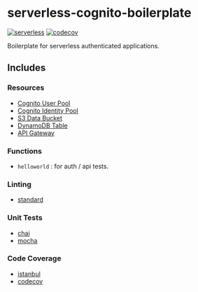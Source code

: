 # serverless-cognito-boilerplate

[![serverless](http://public.serverless.com/badges/v3.svg)](http://www.serverless.com)
[![codecov](https://codecov.io/gh/rpidanny/serverless-cognito-boilerplate/branch/master/graph/badge.svg?token=Mfp8PQYgIL)](https://codecov.io/gh/rpidanny/serverless-cognito-boilerplate)

Boilerplate for serverless authenticated applications.

## Includes

### Resources

- [Cognito User Pool](https://docs.aws.amazon.com/cognito/latest/developerguide/cognito-user-identity-pools.html)
- [Cognito Identity Pool](https://docs.aws.amazon.com/cognito/latest/developerguide/identity-pools.html)
- [S3 Data Bucket](https://aws.amazon.com/s3)
- [DynamoDB Table](https://aws.amazon.com/dynamodb)
- [API Gateway](https://aws.amazon.com/api-gateway)

### Functions

- `helloworld` : for auth / api tests.

### Linting

- [standard](https://standardjs.com/)

### Unit Tests

- [chai](https://www.chaijs.com)
- [mocha](https://mochajs.org)

### Code Coverage

- [istanbul](https://istanbul.js.org)
- [codecov](https://codecov.io)
